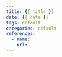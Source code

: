 ```yaml
---
title: {{ title }}
date: {{ date }}
tags: default
categories: default
references:
  - name:
    url:
---
```


<!-- more -->
